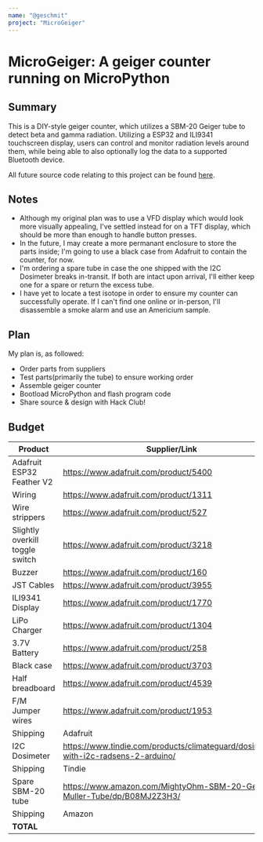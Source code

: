 ```yaml
---
name: "@geschmit"
project: "MicroGeiger"
---
```


# MicroGeiger: A geiger counter running on MicroPython

## Summary
This is a DIY-style geiger counter, which utilizes a SBM-20 Geiger tube to detect beta and gamma radiation. Utilizing a ESP32 and ILI9341 touchscreen display, users can control and monitor radiation levels around them, while being able to also optionally log the data to a supported Bluetooth device.

All future source code relating to this project can be found [here](https://github.com/geschmit/microgeiger).

## Notes
- Although my original plan was to use a VFD display which would look more visually appealing, I've settled instead for on a TFT display, which should be more than enough to handle button presses.
- In the future, I may create a more permanant enclosure to store the parts inside; I'm going to use a black case from Adafruit to contain the counter, for now.
- I'm ordering a spare tube in case the one shipped with the I2C Dosimeter breaks in-transit. If both are intact upon arrival, I'll either keep one for a spare or return the excess tube.
- I have yet to locate a test isotope in order to ensure my counter can successfully operate. If I can't find one online or in-person, I'll disassemble a smoke alarm and use an Americium sample.

## Plan
My plan is, as followed:
- Order parts from suppliers
- Test parts(primarily the tube) to ensure working order
- Assemble geiger counter
- Bootload MicroPython and flash program code
- Share source & design with Hack Club!

## Budget

| Product | Supplier/Link | Cost |
| --- | --- | --- |
| Adafruit ESP32 Feather V2 | https://www.adafruit.com/product/5400 | 19.95$ |
| Wiring | https://www.adafruit.com/product/1311 | 15.95$ |
| Wire strippers | https://www.adafruit.com/product/527 | 14.95$ |
| Slightly overkill toggle switch | https://www.adafruit.com/product/3218 | 3.95$ |
| Buzzer | https://www.adafruit.com/product/160 | 1.50$ |
| JST Cables | https://www.adafruit.com/product/3955 | 1.50$ |
| ILI9341 Display | https://www.adafruit.com/product/1770 | 29.95$ |
| LiPo Charger | https://www.adafruit.com/product/1304 | 5.95$ |
| 3.7V Battery | https://www.adafruit.com/product/258 | 9.95$ |
| Black case | https://www.adafruit.com/product/3703 | 2.50$ |
| Half breadboard | https://www.adafruit.com/product/4539 | 5.00$ |
| F/M Jumper wires | https://www.adafruit.com/product/1953 | 1.50$ |
| Shipping | Adafruit | 14.90$ |
| I2C Dosimeter | https://www.tindie.com/products/climateguard/dosimeter-with-i2c-radsens-2-arduino/ | 50.00$ |
| Shipping | Tindie | ~17.00$ |
| Spare SBM-20 tube | https://www.amazon.com/MightyOhm-SBM-20-Geiger-Muller-Tube/dp/B08MJ2Z3H3/ | 49.95$ |
| Shipping | Amazon | 0.00$	| 
| **TOTAL** | | 244.50$ |
